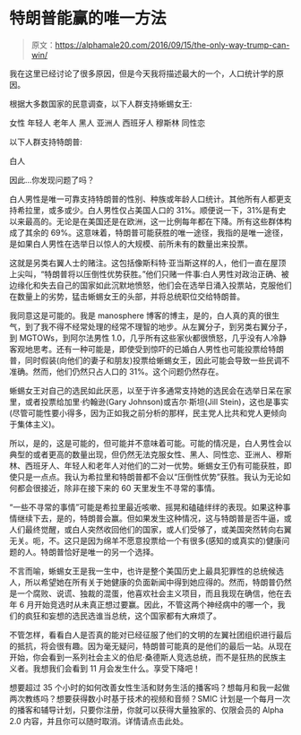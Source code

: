 # 特朗普能赢的唯一方法

> 原文：<https://alphamale20.com/2016/09/15/the-only-way-trump-can-win/>

我在这里已经讨论了很多原因，但是今天我将描述最大的一个，人口统计学的原因。

根据大多数国家的民意调查，以下人群支持蜥蜴女王:

女性
年轻人
老年人
黑人
亚洲人
西班牙人
穆斯林
同性恋

以下人群支持特朗普:

白人

因此...你发现问题了吗？

白人男性是唯一可靠支持特朗普的性别、种族或年龄人口统计。其他所有人都更支持希拉里，或多或少。白人男性仅占美国人口的 31%。顺便说一下，31%是有史以来最高的。无论是在美国还是在欧洲，这一比例每年都在下降。所有这些群体构成了其余的 69%。这意味着，特朗普可能获胜的唯一途径，我指的是唯一途径，是如果白人男性在选举日以惊人的大规模、前所未有的数量出来投票。

这就是另类右翼人士的赌注。这包括像斯科特·亚当斯这样的人，他们一直在屋顶上尖叫，“特朗普将以压倒性优势获胜。”他们只赌一件事:白人男性对政治正确、被边缘化和失去自己的国家如此沉默地愤怒，他们会在选举日涌入投票站，克服他们在数量上的劣势，猛击蜥蜴女王的头部，并将总统职位交给特朗普。

我同意这是可能的。我是 manosphere 博客的博主，是的，白人真的真的很生气，到了我不得不经常处理的经常不理智的地步。从左翼分子，到另类右翼分子，到 MGTOWs，到阿尔法男性 1.0，几乎所有这些家伙都很愤怒，几乎没有人冷静客观地思考。还有一种可能是，即使受到惊吓的已婚白人男性也可能投票给特朗普，同时假装(向他们的妻子和朋友)投票给蜥蜴女王，因此可能会导致一些民调不准确。然而，他们仍然只占人口的 31%。这个问题仍然存在。

蜥蜴女王对自己的选民如此厌恶，以至于许多通常支持她的选民会在选举日呆在家里，或者投票给加里·约翰逊(Gary Johnson)或吉尔·斯坦(Jill Stein)，这也是事实(尽管可能性要小得多，因为正如我之前分析的那样，民主党人比共和党人更倾向于集体主义)。

所以，是的，这是可能的，但可能并不意味着可能。可能的情况是，白人男性会以典型的或者更高的数量出现，但仍然无法克服女性、黑人、同性恋、亚洲人、穆斯林、西班牙人、年轻人和老年人对他们的二对一优势。蜥蜴女王仍有可能获胜，即使只是一点点。我认为希拉里和特朗普都不会以“压倒性优势”获胜。我认为无论如何都会很接近，除非在接下来的 60 天里发生不寻常的事情。

“一些不寻常的事情”可能是希拉里最近咳嗽、摇晃和磕磕绊绊的表现。如果这种事情继续下去，是的，特朗普会赢。但如果发生这种情况，这与特朗普是否牛逼，或人们最终觉醒，或白人突然收回他们的国家，或人们受够了，或美国突然转向右翼无关。呃，不。这只是因为绵羊不愿意投票给一个有很多(感知的或真实的)健康问题的人。特朗普恰好是唯一的另一个选择。

不言而喻，蜥蜴女王是我一生中，也许是整个美国历史上最具犯罪性的总统候选人，所以希望她在所有关于她健康的负面新闻中得到她应得的。然而，特朗普仍然是一个腐败、说谎、独裁的混蛋，他喜欢社会主义项目，而且我现在确信，他在去年 6 月开始竞选时从未真正想过要赢。因此，不管这两个神经病中的哪一个，我们的疯狂和妄想的选民选谁当总统，这个国家都有大麻烦了。

不管怎样，看看白人是否真的能对已经征服了他们的文明的左翼社团组织进行最后的抵抗，将会很有趣。因为毫无疑问，特朗普可能真的是他们的最后一站。从现在开始，你会看到一系列社会主义的伯尼·桑德斯人竞选总统，而不是狂热的民族主义者。我想我们会看到 11 月会发生什么。享受下降吧！

想要超过 35 个小时的如何改善女性生活和财务生活的播客吗？想每月和我一起做两次教练吗？想要获得数小时基于技术的视频和音频？SMIC 计划是一个每月一次的播客和辅导计划，只要你注册，你就可以获得大量独家的、仅限会员的 Alpha 2.0 内容，并且你可以随时取消。详情请点击此处。